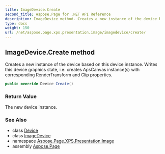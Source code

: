 ```yaml
---
title: ImageDevice.Create
second_title: Aspose.Page for .NET API Reference
description: ImageDevice method. Creates a new instance of the device based on this device instance. Writes this device graphics state i.e. creates ApsCanvas instances with corresponding RenderTransform and Clip properties
type: docs
weight: 150
url: /net/aspose.page.xps.presentation.image/imagedevice/create/
---
```

## ImageDevice.Create method

Creates a new instance of the device based on this device instance. Writes this device graphics state, i.e. creates ApsCanvas instance(s) with corresponding RenderTransform and Clip properties.

```csharp
public override Device Create()
```

### Return Value

The new device instance.

### See Also

* class [Device](../../../aspose.page/device/)
* class [ImageDevice](../)
* namespace [Aspose.Page.XPS.Presentation.Image](../../imagedevice/)
* assembly [Aspose.Page](../../../)


